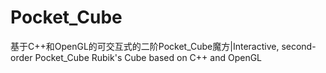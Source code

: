 # Pocket_Cube
基于C++和OpenGL的可交互式的二阶Pocket_Cube魔方|Interactive, second-order Pocket_Cube Rubik's Cube based on C++ and OpenGL
